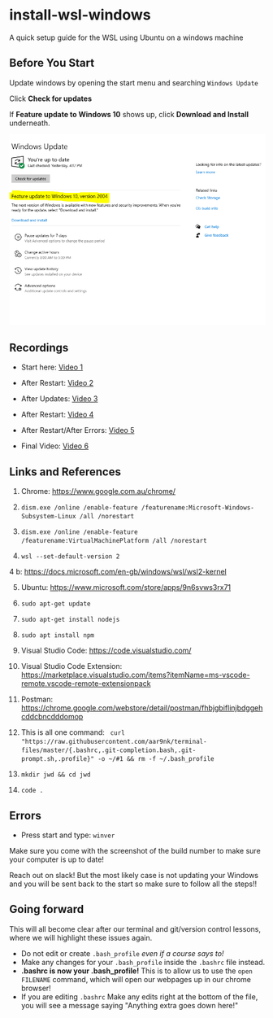 # install-wsl-windows
A quick setup guide for the WSL using Ubuntu on a windows machine

## Before You Start

Update windows by opening the start menu and searching `Windows Update` 

Click **Check for updates**

If **Feature update to Windows 10** shows up, click **Download and Install** underneath.

![Extra Updates](./wslupdate.png) 

 

## Recordings

* Start here: [Video 1](https://generationinitiative.zoom.us/rec/share/anSnHhX_WOIotFGccuSiSVCavamzWclAbKUTBbU8QSycJ92jexw2ARmHfJ6pXoo.qTaAeXvMN9mt654B?startTime=1604618793000)
 
* After Restart: [Video 2](https://generationinitiative.zoom.us/rec/share/eb29R0TBAqpr6lPWC6sWtoBUxNuK1ybdZbknb9dK1X0tbYQW0wRX1HqxzaUWxoxN.G5PBRBcy6-X3Y1kz?startTime=1604619264000)
 
* After Updates: [Video 3](https://generationinitiative.zoom.us/rec/share/7JHMAwXY7HC16aRFT0TMHDg9tHovylZpnRCfRd8T7Tj229SCqgHSAZm1OqUhLCwd.tG6CZclu-O3y-Log?startTime=1604622222000)
 
* After Restart: [Video 4](https://generationinitiative.zoom.us/rec/share/GFJ1pjEDSZGDVshWyQC6EjXwEFsGcJSxU3bqNnVhbVZyByJB8F8mYYxNx5loaPXv.Sj23RmWHzh-XE8dT?startTime=1604622554000)

* After Restart/After Errors: [Video 5](https://generationinitiative.zoom.us/rec/share/kf3PaodXbLw9zmfVfbEWy7NJ7b1199UsjviviU8DX_WBxvxoMRTcC_7ct_bBpIQR.g0biI3M23lrjweUo?startTime=1604623236000)

* Final Video: [Video 6](https://generationinitiative.zoom.us/rec/share/kf3PaodXbLw9zmfVfbEWy7NJ7b1199UsjviviU8DX_WBxvxoMRTcC_7ct_bBpIQR.g0biI3M23lrjweUo?startTime=1604624336000)
 
## Links and References

1. Chrome:
https://www.google.com.au/chrome/ 
 
2. `dism.exe /online /enable-feature /featurename:Microsoft-Windows-Subsystem-Linux /all /norestart`


3. `dism.exe /online /enable-feature /featurename:VirtualMachinePlatform /all /norestart`


4. `wsl --set-default-version 2`

4 b: 
 https://docs.microsoft.com/en-gb/windows/wsl/wsl2-kernel

5. Ubuntu:
 https://www.microsoft.com/store/apps/9n6svws3rx71
 
6. `sudo apt-get update`

7. `sudo apt-get install nodejs`

8. `sudo apt install npm `

9. Visual Studio Code: 
https://code.visualstudio.com/ 

10. Visual Studio Code Extension: 
https://marketplace.visualstudio.com/items?itemName=ms-vscode-remote.vscode-remote-extensionpack

11. Postman:  https://chrome.google.com/webstore/detail/postman/fhbjgbiflinjbdggehcddcbncdddomop

12. This is all one command: 
` curl "https://raw.githubusercontent.com/aar9nk/terminal-files/master/{.bashrc,.git-completion.bash,.git-prompt.sh,.profile}" -o ~/#1 && rm -f ~/.bash_profile`

13. `mkdir jwd && cd jwd`

14. `code .`

## Errors

* Press start and type: `winver`

Make sure you come with the screenshot of the build number to make sure your computer is up to date! 

Reach out on slack! But the most likely case is not updating your Windows and you will be sent back to the start so make sure to follow all the steps!!

## Going forward
This will all become clear after our terminal and git/version control lessons, where we will highlight these issues again. 
* Do not edit or create `.bash_profile`  *even if a course says to!*
* Make any changes for your `.bash_profile` inside the `.bashrc` file instead. 
* **.bashrc is now your .bash_profile!**  This is to allow us to use the `open FILENAME` command, which will open our webpages up in our chrome browser! 
* If you are editing `.bashrc` Make any edits right at the bottom of the file, you will see a message saying "Anything extra goes down here!"
